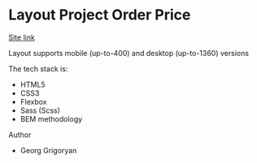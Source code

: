 <h1> Layout Project Order Price </h1>

<a href="#">Site link</a>

<p>Layout supports mobile (up-to-400) and desktop (up-to-1360) versions</p>

<p>The tech stack is:</p>
<ul>
<li>HTML5</li>
<li>CSS3</li>
<li>Flexbox</li>
<li>Sass (Scss)</li>
<li>BEM methodology</li>
</ul>
<p>Author</p>
<ul>
<li>Georg Grigoryan</li>
<ul>
